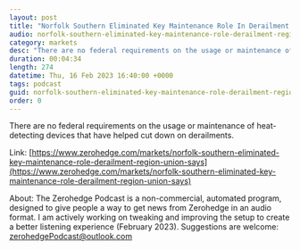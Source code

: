```yaml
---
layout: post
title: "Norfolk Southern Eliminated Key Maintenance Role In Derailment Region, Union Says"
audio: norfolk-southern-eliminated-key-maintenance-role-derailment-region-union-says-0
category: markets
desc: "There are no federal requirements on the usage or maintenance of heat-detecting devices that have helped cut down on derailments."
duration: 00:04:34
length: 274
datetime: Thu, 16 Feb 2023 16:40:00 +0000
tags: podcast
guid: norfolk-southern-eliminated-key-maintenance-role-derailment-region-union-says-0
order: 0
---
```

There are no federal requirements on the usage or maintenance of heat-detecting devices that have helped cut down on derailments.

Link: [https://www.zerohedge.com/markets/norfolk-southern-eliminated-key-maintenance-role-derailment-region-union-says](https://www.zerohedge.com/markets/norfolk-southern-eliminated-key-maintenance-role-derailment-region-union-says)

About: The Zerohedge Podcast is a non-commercial, automated program, designed to give people a way to get news from Zerohedge in an audio format.  I am actively working on tweaking and improving the setup to create a better listening experience (February 2023).  Suggestions are welcome: [zerohedgePodcast@outlook.com](mailto:zerohedgePodcast@outlook.com)